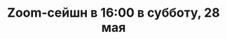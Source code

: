 ---
layout: session
title:  "Zoom-сейшн в 16:00 в субботу, 28 мая"
category: session
session:
    type: zoom
    date: 2022-05-28 16:00:00 +0300
    past: false
---